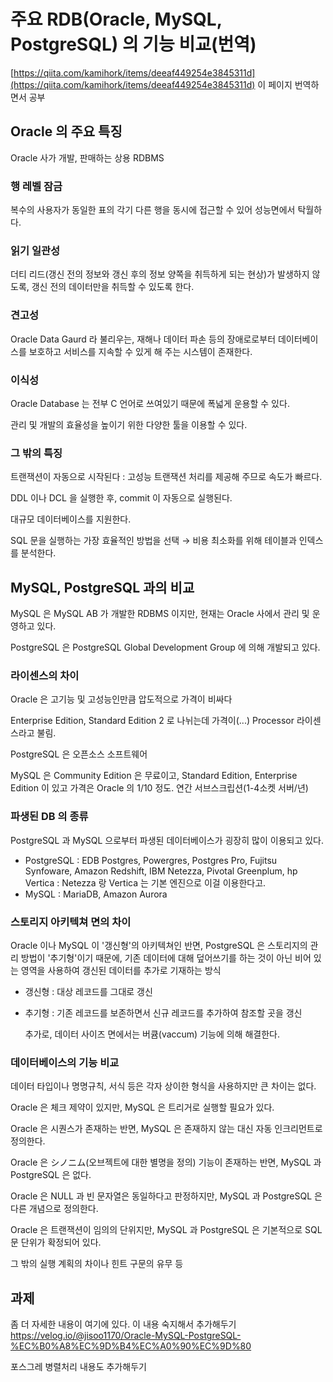 # 주요 RDB(Oracle, MySQL, PostgreSQL) 의 기능 비교(번역)
[https://qiita.com/kamihork/items/deeaf449254e3845311d](https://qiita.com/kamihork/items/deeaf449254e3845311d) 이 페이지 번역하면서 공부

## Oracle 의 주요 특징

Oracle 사가 개발, 판매하는 상용 RDBMS

### 행 레벨 잠금

복수의 사용자가 동일한 표의 각기 다른 행을 동시에 접근할 수 있어 성능면에서 탁월하다.

### 읽기 일관성

더티 리드(갱신 전의 정보와 갱신 후의 정보 양쪽을 취득하게 되는 현상)가 발생하지 않도록, 갱신 전의 데이터만을 취득할 수 있도록 한다.

### 견고성

Oracle Data Gaurd 라 불리우는, 재해나 데이터 파손 등의 장애로로부터 데이터베이스를 보호하고 서비스를 지속할 수 있게 해 주는 시스템이 존재한다.

### 이식성

Oracle Database 는 전부 C 언어로 쓰여있기 때문에 폭넓게 운용할 수 있다.

관리 및 개발의 효율성을 높이기 위한 다양한 툴을 이용할 수 있다.

### 그 밖의 특징

트랜잭션이 자동으로 시작된다 : 고성능 트랜잭션 처리를 제공해 주므로 속도가 빠르다.

DDL 이나 DCL 을 실행한 후, commit 이 자동으로 실행된다.

대규모 데이터베이스를 지원한다.

SQL 문을 실행하는 가장 효율적인 방법을 선택 → 비용 최소화를 위해 테이블과 인덱스를 분석한다.

## MySQL, PostgreSQL 과의 비교

MySQL 은 MySQL AB 가 개발한 RDBMS 이지만, 현재는 Oracle 사에서 관리 및 운영하고 있다.

PostgreSQL 은 PostgreSQL Global Development Group 에 의해 개발되고 있다.

### 라이센스의 차이

Oracle 은 고기능 및 고성능인만큼 압도적으로 가격이 비싸다

Enterprise Edition, Standard Edition 2 로 나뉘는데 가격이(...) Processor 라이센스라고 불림.

PostgreSQL 은 오픈소스 소프트웨어

MySQL 은 Community Edition 은 무료이고, Standard Edition, Enterprise Edition 이 있고 가격은 Oracle 의 1/10 정도. 연간 서브스크립션(1-4소켓 서버/년)

### 파생된 DB 의 종류

PostgreSQL 과 MySQL 으로부터 파생된 데이터베이스가 굉장히 많이 이용되고 있다.

- PostgreSQL : EDB Postgres, Powergres, Postgres Pro, Fujitsu Synfoware, Amazon Redshift, IBM Netezza, Pivotal Greenplum, hp Vertica : Netezza 랑 Vertica 는 기본 엔진으로 이걸 이용한다고.
- MySQL : MariaDB, Amazon Aurora

### 스토리지 아키텍쳐 면의 차이

Oracle 이나 MySQL 이 '갱신형'의 아키텍쳐인 반면, PostgreSQL 은 스토리지의 관리 방법이 '추기형'이기 때문에, 기존 데이터에 대해 덮어쓰기를 하는 것이 아닌 비어 있는 영역을 사용하여 갱신된 데이터를 추가로 기재하는 방식

- 갱신형 : 대상 레코드를 그대로 갱신
- 추기형 : 기존 레코드를 보존하면서 신규 레코드를 추가하여 참조할 곳을 갱신
    
    추가로, 데이터 사이즈 면에서는 버큠(vaccum) 기능에 의해 해결한다.
    

### 데이터베이스의 기능 비교

데이터 타입이나 명명규칙, 서식 등은 각자 상이한 형식을 사용하지만 큰 차이는 없다.

Oracle 은 체크 제약이 있지만, MySQL 은 트리거로 실행할 필요가 있다.

Oracle 은 시퀀스가 존재하는 반면, MySQL 은 존재하지 않는 대신 자동 인크리먼트로 정의한다.

Oracle 은 シノニム(오브젝트에 대한 별명을 정의) 기능이 존재하는 반면, MySQL 과 PostgreSQL 은 없다.

Oracle 은 NULL 과 빈 문자열은 동일하다고 판정하지만, MySQL 과 PostgreSQL 은 다른 개념으로 정의한다.

Oracle 은 트랜잭션이 임의의 단위지만, MySQL 과 PostgreSQL 은 기본적으로 SQL 문 단위가 확정되어 있다.

그 밖의 실행 계획의 차이나 힌트 구문의 유무 등

## 과제
좀 더 자세한 내용이 여기에 있다. 이 내용 숙지해서 추가해두기  
https://velog.io/@jisoo1170/Oracle-MySQL-PostgreSQL-%EC%B0%A8%EC%9D%B4%EC%A0%90%EC%9D%80

포스그레 병렬처리 내용도 추가해두기

